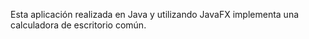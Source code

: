 Esta aplicación realizada en Java y utilizando JavaFX implementa una calculadora de escritorio común.
